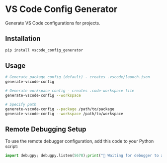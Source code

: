 # VS Code Config Generator

Generate VS Code configurations for projects.

## Installation

```bash
pip install vscode_config_generator
```

## Usage

```bash
# Generate package config (default) - creates .vscode/launch.json
generate-vscode-config

# Generate workspace config - creates .code-workspace file
generate-vscode-config --workspace

# Specify path
generate-vscode-config --package /path/to/package
generate-vscode-config --workspace /path/to/workspace
```

## Remote Debugging Setup

To use the remote debugger configuration, add this code to your Python script:

```python
import debugpy; debugpy.listen(5678);print("🛑 Waiting for debugger to attach on port 5678...");debugpy.wait_for_client()
```